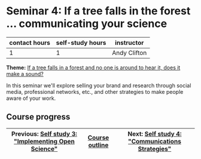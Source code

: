 # Seminar 4: If a tree falls in the forest … communicating your science

| contact hours | self-study hours | instructor |
|---|---|---|
| 1 | 1 | Andy Clifton |

**Theme:** [If a tree falls in a forest and no one is around to hear it, does it make a sound?](https://en.wikipedia.org/wiki/If_a_tree_falls_in_a_forest)

In this seminar we'll explore selling your brand and research through social media, professional networks, etc., and other strategies to make people aware of your work.

## Course progress
| Previous: [Self study 3: "Implementing Open Science"](selfstudy3.md) | [Course outline](readme.md#course-outline) | Next: [Self study 4: "Communications Strategies"](selfstudy4.md) |
| -- | -- | -- |
